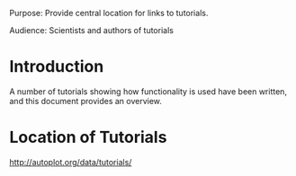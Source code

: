 Purpose: Provide central location for links to tutorials.

Audience: Scientists and authors of tutorials

# Introduction

A number of tutorials showing how functionality is used have been
written, and this document provides an overview.

# Location of Tutorials

<http://autoplot.org/data/tutorials/>
